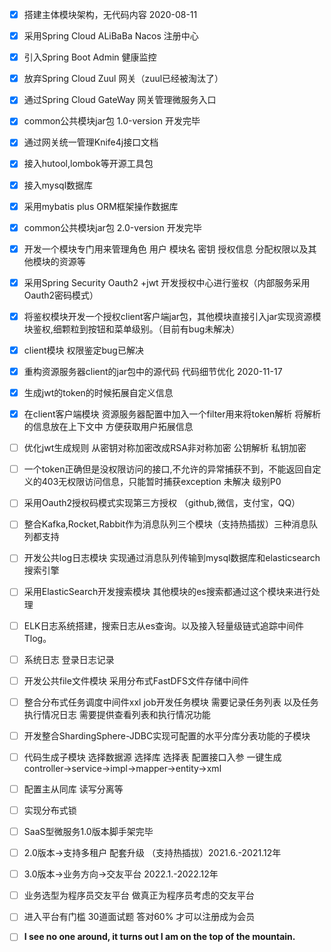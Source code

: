 - [x] 搭建主体模块架构，无代码内容  2020-08-11
- [x] 采用Spring Cloud ALiBaBa Nacos 注册中心
- [x] 引入Spring Boot Admin 健康监控
- [x] 放弃Spring Cloud Zuul 网关（zuul已经被淘汰了）
- [x] 通过Spring Cloud GateWay 网关管理微服务入口
- [x] common公共模块jar包 1.0-version 开发完毕
- [x] 通过网关统一管理Knife4j接口文档
- [x] 接入hutool,lombok等开源工具包
- [x] 接入mysql数据库
- [x] 采用mybatis plus ORM框架操作数据库
- [x] common公共模块jar包 2.0-version 开发完毕
- [x] 开发一个模块专门用来管理角色 用户 模块名 密钥 授权信息 分配权限以及其他模块的资源等 
- [x] 采用Spring Security Oauth2 +jwt 开发授权中心进行鉴权（内部服务采用Oauth2密码模式）
- [x] 将鉴权模块开发一个授权client客户端jar包，其他模块直接引入jar实现资源模块鉴权,细颗粒到按钮和菜单级别。（目前有bug未解决）
- [x] client模块 权限鉴定bug已解决 
- [x] 重构资源服务器client的jar包中的源代码 代码细节优化  2020-11-17
- [x] 生成jwt的token的时候拓展自定义信息 
- [x] 在client客户端模块 资源服务器配置中加入一个filter用来将token解析 将解析的信息放在上下文中 方便获取用户拓展信息 
- [ ] 优化jwt生成规则 从密钥对称加密改成RSA非对称加密 公钥解析 私钥加密
- [ ] 一个token正确但是没权限访问的接口,不允许的异常捕获不到，不能返回自定义的403无权限访问信息，只能暂时捕获exception 未解决 级别P0
- [ ] 采用Oauth2授权码模式实现第三方授权 （github,微信，支付宝，QQ）
- [ ] 整合Kafka,Rocket,Rabbit作为消息队列三个模块（支持热插拔）三种消息队列都支持 
- [ ] 开发公共log日志模块 实现通过消息队列传输到mysql数据库和elasticsearch搜索引擎
- [ ] 采用ElasticSearch开发搜索模块 其他模块的es搜索都通过这个模块来进行处理
- [ ] ELK日志系统搭建，搜索日志从es查询。以及接入轻量级链式追踪中间件Tlog。
- [ ] 系统日志 登录日志记录
- [ ] 开发公共file文件模块 采用分布式FastDFS文件存储中间件
- [ ] 整合分布式任务调度中间件xxl job开发任务模块 需要记录任务列表 以及任务执行情况日志 需要提供查看列表和执行情况功能
- [ ] 开发整合ShardingSphere-JDBC实现可配置的水平分库分表功能的子模块
- [ ] 代码生成子模块 选择数据源 选择库 选择表 配置接口入参 一键生成controller->service->impl->mapper->entity->xml
- [ ] 配置主从同库 读写分离等
- [ ] 实现分布式锁
- [ ] SaaS型微服务1.0版本脚手架完毕
- [ ] 2.0版本->支持多租户 配套升级 （支持热插拔）2021.6.-2021.12年
- [ ] 3.0版本->业务方向->交友平台 2022.1.-2022.12年
- [ ] 业务选型为程序员交友平台 做真正为程序员考虑的交友平台
- [ ] 进入平台有门槛 30道面试题 答对60% 才可以注册成为会员
- [ ] ****I see no one around, it turns out I am on the top of the mountain.****





